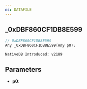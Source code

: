 ```yaml
---
ns: DATAFILE
---
```

## _0xDBF860CF1DB8E599

```c
// 0xDBF860CF1DB8E599
Any _0xDBF860CF1DB8E599(Any p0);
```

```
NativeDB Introduced: v2189
```

## Parameters
* **p0**:
